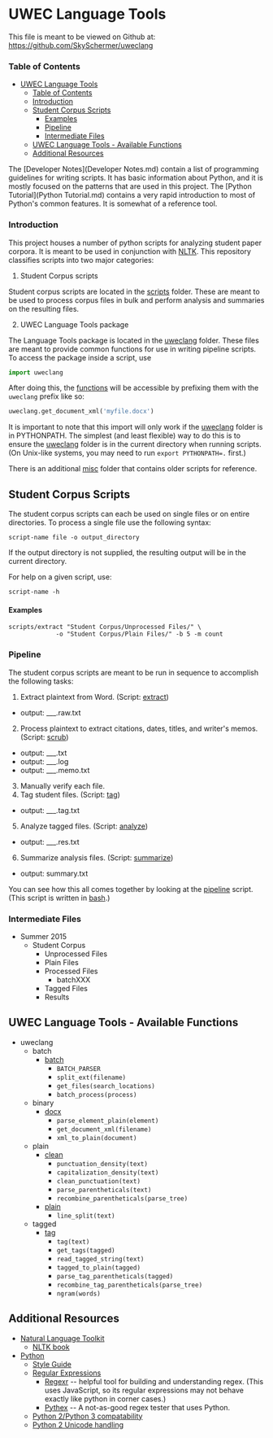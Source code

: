 UWEC Language Tools
===================

This file is meant to be viewed on Github at:
https://github.com/SkySchermer/uweclang

### Table of Contents
* [UWEC Language Tools](#uwec-language-tools)
  + [Table of Contents](#table-of-contents)
  + [Introduction](#introduction)
  + [Student Corpus Scripts](#student-corpus-scripts)
      - [Examples](#examples)
    * [Pipeline](#pipeline)
    * [Intermediate Files](#intermediate-files)
  + [UWEC Language Tools - Available Functions](#uwec-language-tools---available-functions)
  + [Additional Resources](#additional-resources)

The [Developer Notes](Developer Notes.md) contain a list of programming guidelines for writing scripts. It has basic information about Python, and it is mostly focused on the patterns that are used in this project. The [Python Tutorial](Python Tutorial.md) contains a very rapid introduction to most of Python's common features. It is somewhat of a reference tool.

### Introduction

This project houses a number of python scripts for analyzing student paper corpora. It is meant to be used in conjunction with [NLTK][nltk.org]. This repository classifies scripts into two major categories:

1. Student Corpus scripts

  Student corpus scripts are located in the [scripts](scripts) folder. These are meant to be used to process corpus files in bulk and perform analysis and summaries on the resulting files.

2. UWEC Language Tools package

  The Language Tools package is located in the [uweclang](uweclang) folder. These files are meant to provide common functions for use in writing pipeline scripts. To access the package inside a script, use

  ```python
  import uweclang
  ```

  After doing this, the [functions](#available-functions) will be accessible by prefixing them with the `uweclang` prefix like so:

  ```python
  uweclang.get_document_xml('myfile.docx')
  ```

  It is important to note that this import will only work if the [uweclang](uweclang) folder is in PYTHONPATH. The simplest (and least flexible) way to do this is to ensure the [uweclang](uweclang) folder is in the current directory when running scripts. (On Unix-like systems, you may need to run `export PYTHONPATH=.` first.)

There is an additional [misc](scripts/misc) folder that contains older scripts for reference.


Student Corpus Scripts
----------------------

The student corpus scripts can each be used on single files or on entire directories. To process a single file use the following syntax:

	script-name file -o output_directory

If the output directory is not supplied, the resulting output will be in the current directory. 

For help on a given script, use:

    script-name -h


#### Examples
```shell
scripts/extract "Student Corpus/Unprocessed Files/" \
             -o "Student Corpus/Plain Files/" -b 5 -m count
```


### Pipeline

The student corpus scripts are meant to be run in sequence to accomplish the following tasks:

1. Extract plaintext from Word. (Script: [extract](scripts/extract))
  - output: ___.raw.txt
2. Process plaintext to extract citations, dates, titles, and writer's memos. (Script: [scrub](scripts/scrub))
  - output: ___.txt
  - output: ___.log
  - output: ___.memo.txt
3. Manually verify each file.
4. Tag student files. (Script: [tag](scripts/tag))
  - output: ___.tag.txt
5. Analyze tagged files. (Script: [analyze](scripts/analyze))
  - output: ___.res.txt
6. Summarize analysis files. (Script: [summarize](scripts/summarize))
  - output: summary.txt

You can see how this all comes together by looking at the [pipeline](scripts/pipeline?ts=4) script. (This script is written in [bash](http://www.gnu.org/software/bash/).)

### Intermediate Files

* Summer 2015
  + Student Corpus
    * Unprocessed Files
    * Plain Files
    * Processed Files
      - batchXXX
    * Tagged Files
    * Results


UWEC Language Tools - Available Functions
-----------------------------------------

* uweclang
  + batch
    * [batch](uweclang/batch/batch.py)
      - `BATCH_PARSER`
      - `split_ext(filename)`
      - `get_files(search_locations)`
      - `batch_process(process)`
  + binary
    * [docx](uweclang/binary/docx.py)
      - `parse_element_plain(element)`
      - `get_document_xml(filename)`
      - `xml_to_plain(document)`
  + plain
    * [clean](uweclang/plain/clean.py)
      - `punctuation_density(text)`
      - `capitalization_density(text)`
      - `clean_punctuation(text)`
      - `parse_parentheticals(text)`
      - `recombine_parentheticals(parse_tree)`
    * [plain](uweclang/plain/plain.py)
      - `line_split(text)`
  + tagged
    * [tag](uweclang/tagged/tag.py)
      - `tag(text)`
      - `get_tags(tagged)`
      - `read_tagged_string(text)`
      - `tagged_to_plain(tagged)`
      - `parse_tag_parentheticals(tagged)`
      - `recombine_tag_parentheticals(parse_tree)`
      - `ngram(words)`


Additional Resources
--------------------

* [Natural Language Toolkit][nltk.org]
  - [NLTK book](http://www.nltk.org/book/)
* [Python](https://www.python.org/)
  - [Style Guide](https://www.python.org/dev/peps/pep-0008/)
  - [Regular Expressions](https://docs.python.org/2/howto/regex.html)
    * [Regexr](http://www.regexr.com/) -- helpful tool for building and understanding regex. (This uses JavaScript, so its regular expressions may not behave exactly like python in corner cases.)
    * [Pythex](http://pythex.org/) -- A not-as-good regex tester that uses Python.
  - [Python 2/Python 3 compatability](http://python-future.org/compatible_idioms.html)
  - [Python 2 Unicode handling](https://pythonhosted.org/kitchen/unicode-frustrations.html)

[nltk.org]: http://www.nltk.org/